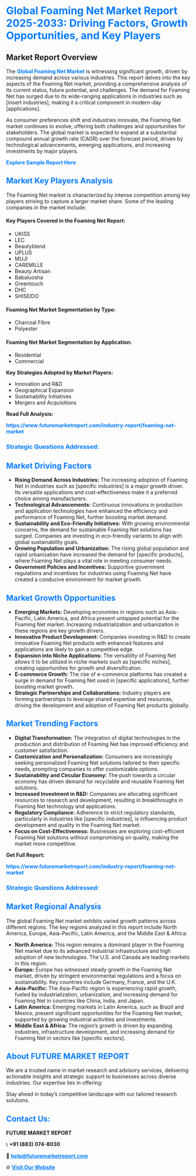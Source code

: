 <h1 style="color: #007BFF;">Global Foaming Net Market Report 2025-2033: Driving Factors, Growth Opportunities, and Key Players</h1>

<section id="overview">
<h2>Market Report Overview</h2>
<p>The <a href="https://www.futuremarketreport.com/industry-report/foaming-net-market" style="color: #007BFF; text-decoration: none;"><strong>Global Foaming Net Market</strong></a> is witnessing significant growth, driven by increasing demand across various industries. This report delves into the key aspects of the Foaming Net market, providing a comprehensive analysis of its current status, future potential, and challenges. The demand for Foaming Net has surged due to its wide-ranging applications in industries such as [insert industries], making it a critical component in modern-day [applications].</p>
<p>As consumer preferences shift and industries innovate, the Foaming Net market continues to evolve, offering both challenges and opportunities for stakeholders. The global market is expected to expand at a substantial compound annual growth rate (CAGR) over the forecast period, driven by technological advancements, emerging applications, and increasing investments by major players.</p>
</section>

<section id="overview">
<p><a href="https://www.futuremarketreport.com/request-sample/reportId=84973" style="color: #007BFF; text-decoration: none;"><strong>Explore Sample Report Here</strong></a></p>
</section>

<section id="key-players">
<h2 style="color: #007BFF;">Market Key Players Analysis</h2>
<p>The Foaming Net market is characterized by intense competition among key players striving to capture a larger market share. Some of the leading companies in the market include:</p>
<h4>Key Players Covered in the Foaming Net Report:</h4>
<ul><li>UKISS</li><li>LEC</li><li>Beautyblend</li><li>UPLUS</li><li>MUJI</li><li>CAREMILLE</li><li>Beauty Artisan</li><li>Babaluosha</li><li>Greentouch</li><li>DHC</li><li>SHISEIDO</li></ul>
<h4>Foaming Net Market Segmentation by Type:</h4>
<ul><li>Charcoal Fibre</li><li>Polyester</li></ul>

<h4>Foaming Net Market Segmentation by Application:</h4>
<ul><li>Residential</li><li>Commercial</li></ul>
<p><strong>Key Strategies Adopted by Market Players:</strong></p>
<ul>
<li>Innovation and R&D</li>
<li>Geographical Expansion</li>
<li>Sustainability Initiatives</li>
<li>Mergers and Acquisitions</li>
</ul>
</section>

<section>
<p><strong>Read Full Analysis: </strong></p><a href="https://www.futuremarketreport.com/industry-report/foaming-net-market" style="color: #007BFF; text-decoration: none;"><strong>https://www.futuremarketreport.com/industry-report/foaming-net-market</strong></a>
<h3 style="color: #007BFF;">Strategic Questions Addressed:</h3>
</section>

<section id="driving-factors">
<h2 style="color: #007BFF;">Market Driving Factors</h2>
<ul>
<li><strong>Rising Demand Across Industries:</strong> The increasing adoption of Foaming Net in industries such as [specific industries] is a major growth driver. Its versatile applications and cost-effectiveness make it a preferred choice among manufacturers.</li>
<li><strong>Technological Advancements:</strong> Continuous innovations in production and application technologies have enhanced the efficiency and performance of Foaming Net, further boosting market demand.</li>
<li><strong>Sustainability and Eco-Friendly Initiatives:</strong> With growing environmental concerns, the demand for sustainable Foaming Net solutions has surged. Companies are investing in eco-friendly variants to align with global sustainability goals.</li>
<li><strong>Growing Population and Urbanization:</strong> The rising global population and rapid urbanization have increased the demand for [specific products], where Foaming Net plays a vital role in meeting consumer needs.</li>
<li><strong>Government Policies and Incentives:</strong> Supportive government regulations and incentives for industries using Foaming Net have created a conducive environment for market growth.</li>
</ul>
</section>

<section id="growth-opportunities">
<h2 style="color: #007BFF;">Market Growth Opportunities</h2>
<ul>
<li><strong>Emerging Markets:</strong> Developing economies in regions such as Asia-Pacific, Latin America, and Africa present untapped potential for the Foaming Net market. Increasing industrialization and urbanization in these regions are key growth drivers.</li>
<li><strong>Innovative Product Development:</strong> Companies investing in R&D to create innovative Foaming Net products with enhanced features and applications are likely to gain a competitive edge.</li>
<li><strong>Expansion into Niche Applications:</strong> The versatility of Foaming Net allows it to be utilized in niche markets such as [specific niches], creating opportunities for growth and diversification.</li>
<li><strong>E-commerce Growth:</strong> The rise of e-commerce platforms has created a surge in demand for Foaming Net used in [specific applications], further boosting market growth.</li>
<li><strong>Strategic Partnerships and Collaborations:</strong> Industry players are forming partnerships to leverage shared expertise and resources, driving the development and adoption of Foaming Net products globally.</li>
</ul>
</section>

<section id="trending-factors">
<h2 style="color: #007BFF;">Market Trending Factors</h2>
<ul>
<li><strong>Digital Transformation:</strong> The integration of digital technologies in the production and distribution of Foaming Net has improved efficiency and customer satisfaction.</li>
<li><strong>Customization and Personalization:</strong> Consumers are increasingly seeking personalized Foaming Net solutions tailored to their specific needs, prompting companies to offer customizable options.</li>
<li><strong>Sustainability and Circular Economy:</strong> The push towards a circular economy has driven demand for recyclable and reusable Foaming Net solutions.</li>
<li><strong>Increased Investment in R&D:</strong> Companies are allocating significant resources to research and development, resulting in breakthroughs in Foaming Net technology and applications.</li>
<li><strong>Regulatory Compliance:</strong> Adherence to strict regulatory standards, particularly in industries like [specific industries], is influencing product development and quality in the Foaming Net market.</li>
<li><strong>Focus on Cost-Effectiveness:</strong> Businesses are exploring cost-efficient Foaming Net solutions without compromising on quality, making the market more competitive.</li>
</ul>
</section>

<section>
<p><strong>Get Full Report: </strong></p><a href="https://www.futuremarketreport.com/industry-report/foaming-net-market" style="color: #007BFF; text-decoration: none;"><strong>https://www.futuremarketreport.com/industry-report/foaming-net-market</strong></a>
<h3 style="color: #007BFF;">Strategic Questions Addressed:</h3>
</section>


<section id="regional-analysis">
<h2 style="color: #007BFF;">Market Regional Analysis</h2>
<p>The global Foaming Net market exhibits varied growth patterns across different regions. The key regions analyzed in this report include North America, Europe, Asia-Pacific, Latin America, and the Middle East & Africa:</p>
<ul>
<li><strong>North America:</strong> This region remains a dominant player in the Foaming Net market due to its advanced industrial infrastructure and high adoption of new technologies. The U.S. and Canada are leading markets in this region.</li>
<li><strong>Europe:</strong> Europe has witnessed steady growth in the Foaming Net market, driven by stringent environmental regulations and a focus on sustainability. Key countries include Germany, France, and the U.K.</li>
<li><strong>Asia-Pacific:</strong> The Asia-Pacific region is experiencing rapid growth, fueled by industrialization, urbanization, and increasing demand for Foaming Net in countries like China, India, and Japan.</li>
<li><strong>Latin America:</strong> Emerging markets in Latin America, such as Brazil and Mexico, present significant opportunities for the Foaming Net market, supported by growing industrial activities and investments.</li>
<li><strong>Middle East & Africa:</strong> The region’s growth is driven by expanding industries, infrastructure development, and increasing demand for Foaming Net in sectors like [specific sectors].</li>
</ul>
</section>

<footer>
<h2 style="color: #007BFF;">About FUTURE MARKET REPORT</h2>
<p>We are a trusted name in market research and advisory services, delivering actionable insights and strategic support to businesses across diverse industries. Our expertise lies in offering:</p>

<p>Stay ahead in today’s competitive landscape with our tailored research solutions.</p>

<h2 style="color: #007BFF;">Contact Us:</h2>
<p><strong>FUTURE MARKET REPORT</strong></p>
<p>📞 <strong>+91 (883) 074-8030</strong></p>
<p>📧 <strong><a href="mailto:help@futuremarketreport.com" style="color: #007BFF;">help@futuremarketreport.com</a></strong></p>
<p>🌐 <strong><a href="https://www.futuremarketreport.com/" style="color: #007BFF;">Visit Our Website</a></strong></p>
</footer>